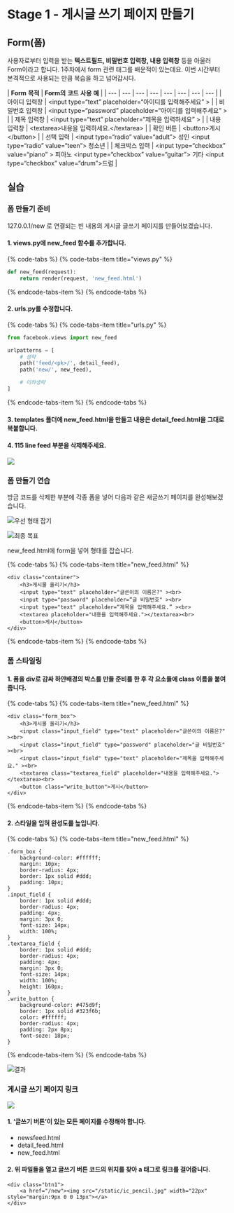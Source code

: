 # Stage 1 - 게시글 쓰기 페이지 만들기

## Form\(폼\)

사용자로부터 입력을 받는 **텍스트필드, 비밀번호 입력창, 내용 입력창** 등을 아울러 Form이라고 합니다. 1주차에서 form 관련 태그를 배운적이 있는데요. 이번 시간부터 본격적으로 사용되는 만큼 복습을 하고 넘어갑시다.

| **Form** **목적** | **Form의** **코드** **사용** **예** |
| --- | --- | --- | --- | --- | --- | --- | --- |
| 아이디 입력창 | &lt;input type=“text” placeholder=“아이디를 입력해주세요” &gt; |
| 비밀번호 입력창 | &lt;input type=“password” placeholder=“아이디를 입력해주세요” &gt; |
| 제목 입력창 | &lt;input type=“text” placeholder=“제목을 입력하세요” &gt; |
| 내용 입력창 | &lt;textarea&gt;내용을 입력하세요.&lt;/textarea&gt; |
| 확인 버튼 | &lt;button&gt;게시&lt;/button&gt; |
| 선택 입력 | &lt;input type=“radio” value=“adult”&gt; 성인 &lt;input type=“radio” value=“teen”&gt; 청소년 |
| 체크박스 입력 | &lt;input type=“checkbox” value=“piano” &gt; 피아노 &lt;input type=“checkbox” value=“guitar”&gt; 기타 &lt;input type=“checkbox” value=“drum”&gt;드럼 |

## 실습

### 폼 만들기 준비

127.0.0.1/new 로 연결되는 빈 내용의 게시글 글쓰기 페이지를 만들어보겠습니다.

#### **1. views.py에** **new\_feed** **함수를** **추가합니다.**

{% code-tabs %}
{% code-tabs-item title="views.py" %}
```python
def new_feed(request):
    return render(request, 'new_feed.html')
```
{% endcode-tabs-item %}
{% endcode-tabs %}

####  2. urls.py를 수정합니다.

{% code-tabs %}
{% code-tabs-item title="urls.py" %}
```python
from facebook.views import new_feed

urlpatterns = [
    # 생략
    path('feed/<pk>/', detail_feed),
    path('new/', new_feed),

    # 이하생략
]
```
{% endcode-tabs-item %}
{% endcode-tabs %}

####  3. templates 폴더에 new\_feed.html을 만들고 내용은 detail\_feed.html을 그대로 복붙합니다.

#### 4. 115 line feed 부분을 삭제해주세요.

![](../.gitbook/assets/image%20%28223%29.png)

### 폼 만들기 연습

방금 코드를 삭제한 부분에 각종 폼을 넣어 다음과 같은 새글쓰기 페이지를 완성해보겠습니다.

![&#xC6B0;&#xC120; &#xD615;&#xD0DC; &#xC7A1;&#xAE30;](../.gitbook/assets/image%20%28118%29.png)

![&#xCD5C;&#xC885; &#xBAA9;&#xD45C;](../.gitbook/assets/image%20%28263%29.png)

new\_feed.html에 form을 넣어 형태를 잡습니다.

{% code-tabs %}
{% code-tabs-item title="new\_feed.html" %}
```markup
<div class="container">
    <h3>게시물 올리기</h3>
    <input type="text" placeholder="글쓴이의 이름은?" ><br>
    <input type="password" placeholder=“글 비밀번호" ><br>
    <input type="text" placeholder=“제목을 입력해주세요.” ><br>
    <textarea placeholder="내용을 입력해주세요."></textarea><br>
    <button>게시</button>
</div>
```
{% endcode-tabs-item %}
{% endcode-tabs %}

### 폼 스타일링

#### 1. 폼을 div로 감싸 하얀배경의 박스를 만들 준비를 한 후 각 요소들에 class 이름을 붙여줍니다.

{% code-tabs %}
{% code-tabs-item title="new\_feed.html" %}
```markup
<div class="form_box">
    <h3>게시물 올리기</h3>
    <input class="input_field" type="text" placeholder="글쓴이의 이름은?" ><br>
    <input class="input_field" type="password" placeholder="글 비밀번호" ><br>
    <input class="input_field" type="text" placeholder="제목을 입력해주세요." ><br>
    <textarea class="textarea_field" placeholder="내용을 입력해주세요."></textarea><br>
    <button class="write_button">게시</button>
</div>
```
{% endcode-tabs-item %}
{% endcode-tabs %}

####  2. 스타일을 입혀 완성도를 높입니다.

{% code-tabs %}
{% code-tabs-item title="new\_feed.html" %}
```markup
.form_box {
    background-color: #ffffff;
    margin: 10px;
    border-radius: 4px;
    border: 1px solid #ddd;
    padding: 10px;
}
.input_field {
    border: 1px solid #ddd;
    border-radius: 4px;
    padding: 4px;
    margin: 3px 0;
    font-size: 14px;
    width: 100%;
}
.textarea_field {
    border: 1px solid #ddd;
    border-radius: 4px;
    padding: 4px;
    margin: 3px 0;
    font-size: 14px;
    width: 100%;
    height: 160px;
}
.write_button {
    background-color: #475d9f;
    border: 1px solid #323f6b;
    color: #ffffff;
    border-radius: 4px;
    padding: 2px 8px;
    font-soze: 18px;
}
```
{% endcode-tabs-item %}
{% endcode-tabs %}

![&#xACB0;&#xACFC;](../.gitbook/assets/image%20%28194%29.png)

### 게시글 쓰기 페이지 링크

![](../.gitbook/assets/image%20%28177%29.png)



#### 1. **‘글쓰기** **버튼’이** **있는** **모든** **페이지를** **수정해야** **합니다.**

* newsfeed.html
* detail\_feed.html
* new\_feed.html

#### 2. 위 파일들을 열고 글쓰기 버튼 코드의 위치를 찾아 a 태그로 링크를 걸어줍니다.

```markup
<div class="btn1">
    <a href="/new"><img src="/static/ic_pencil.jpg" width="22px" style="margin:9px 0 0 13px"></a>
</div>
```

